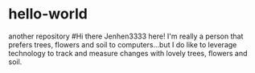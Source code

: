# hello-world
another repository
#Hi there Jenhen3333 here!  I'm really a person that prefers trees, flowers and soil to computers...but I do like to leverage technology to track and measure changes with lovely trees, flowers and soil.
